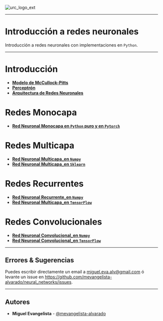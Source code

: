 ![urc_logo_ext](https://github.com/URC-MAC/.github/assets/28746720/1d2b04df-5870-457b-82ab-4eb97ec99e17)
___

# Introducción a redes neuronales
Introducción a redes neuronales con implementaciones en `Python`. 
___

# Introducción
  * **[Modelo de McCullock-Pitts](https://github.com/mevangelista-alvarado/neural_networks/blob/main/Neurona_Artificial_1.ipynb)**
  * **[Perceptrón](https://github.com/mevangelista-alvarado/neural_networks/blob/main/Neurona_Artificial_2.ipynb)**
  * **[Arquitectura de Redes Neuronales](https://github.com/mevangelista-alvarado/neural_networks/blob/main/RedesNeuronalesArtificiales.ipynb)**
  
# Redes Monocapa
  * **[Red Neuronal Monocapa en `Python` puro y en `Pytorch`](https://github.com/mevangelista-alvarado/neural_networks/blob/main/EjemploRedNeuronalMonocapa.ipynb)**

# Redes Multicapa
  * **[Red Neuronal Multicapa_en `Numpy`](https://github.com/mevangelista-alvarado/neural_networks/blob/main/RedNeuronalMulticapa_Ejemplo1.ipynb)**
  * **[Red Neuronal Multicapa_en `Sklearn`](https://github.com/mevangelista-alvarado/neural_networks/blob/main/RedNeuronalMulticapa_Ejemplo2.ipynb)**

# Redes Recurrentes
  * **[Red Neuronal Recurrente_en `Numpy`](https://github.com/mevangelista-alvarado/neural_networks/blob/main/RedNeuronalRecurrente_Ejemplo1.ipynb)**
  * **[Red Neuronal Multicapa_en `TensorFlow`](https://github.com/mevangelista-alvarado/neural_networks/blob/main/RedNeuronalRecurrente_Ejemplo2.ipynb)**

# Redes Convolucionales
  * **[Red Neuronal  Convolucional_en `Numpy`](https://github.com/mevangelista-alvarado/neural_networks/blob/main/RedNeuronalConvolucional_Ejemplo1.ipynb)**
  * **[Red Neuronal Convolucional_en `TensorFlow`](https://github.com/mevangelista-alvarado/neural_networks/blob/main/RedNeuronalConvolucional_Ejemplo2.ipynb)**

___

## Errores & Sugerencias

Puedes escribir directamente un email a [miguel.eva.alv@gmail.com](mailto:miguel.eva.alv@gmail.com) ó levante un issue en https://github.com/mevangelista-alvarado/neural_networks/issues.
___

## Autores

 * **Miguel Evangelista** - [@mevangelista-alvarado](https://github.com/mevangelista-alvarado)
